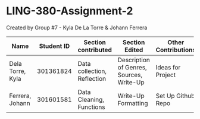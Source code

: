 # LING-380-Assignment-2

Created by Group #7 - Kyla De La Torre & Johann Ferrera

| Name          | Student ID    | Section contributed | Section Edited | Other Contributions |
| ------------- | ------------- | ------------- | ------------- | -------------|
| Dela Torre, Kyla | 301361824 | Data collection, Reflection | Description of Genres, Sources, Write-Up | Ideas for Project |
| Ferrera, Johann | 301601581 | Data Cleaning, Functions | Write-Up Formatting | Set Up Github Repo |